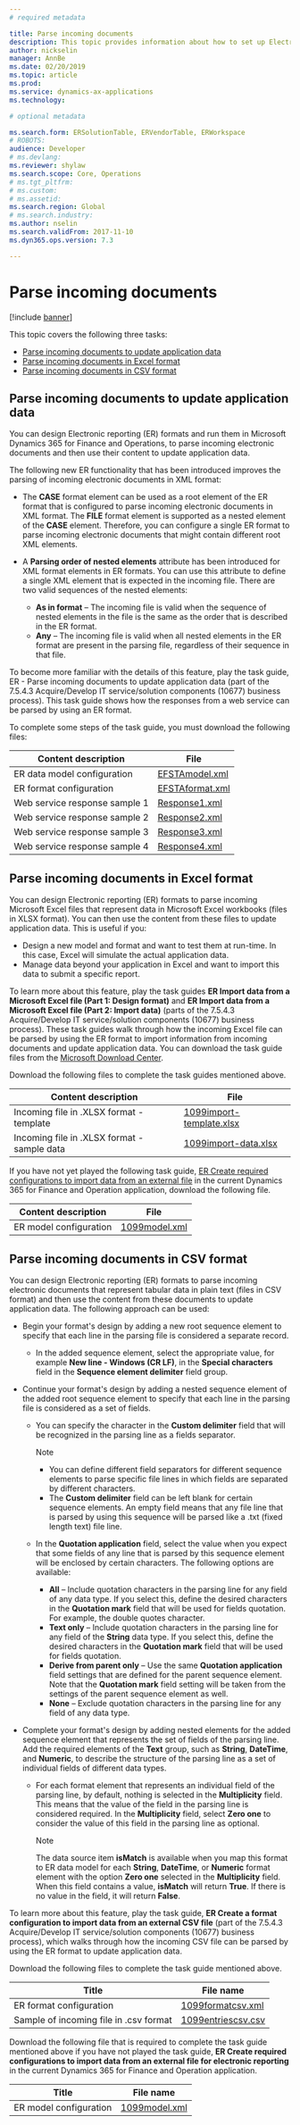 ```yaml
---
# required metadata

title: Parse incoming documents
description: This topic provides information about how to set up Electronic reporting (ER) formats that can be used to parse incoming documents and then apply selected content to update application data. 
author: nickselin
manager: AnnBe
ms.date: 02/20/2019
ms.topic: article
ms.prod: 
ms.service: dynamics-ax-applications
ms.technology: 

# optional metadata

ms.search.form: ERSolutionTable, ERVendorTable, ERWorkspace
# ROBOTS: 
audience: Developer
# ms.devlang: 
ms.reviewer: shylaw
ms.search.scope: Core, Operations
# ms.tgt_pltfrm: 
# ms.custom: 
# ms.assetid: 
ms.search.region: Global
# ms.search.industry: 
ms.author: nselin
ms.search.validFrom: 2017-11-10
ms.dyn365.ops.version: 7.3

---
```



# Parse incoming documents
[!include [banner](../includes/banner.md)]

This topic covers the following three tasks:

- [Parse incoming documents to update application data](#parse-incoming-documents-to-update-application-data)
- [Parse incoming documents in Excel format](#parse-incoming-documents-in-excel-format)
- [Parse incoming documents in CSV format](#parse-incoming-documents-in-csv-format)

## Parse incoming documents to update application data
You can design Electronic reporting (ER) formats and run them in Microsoft Dynamics 365 for Finance and Operations, to parse incoming electronic documents and then use their content to update application data.

The following new ER functionality that has been introduced improves the parsing of incoming electronic documents in XML format:

- The **CASE** format element can be used as a root element of the ER format that is configured to parse incoming electronic documents in XML format. The **FILE** format element is supported as a nested element of the **CASE** element. Therefore, you can configure a single ER format to parse incoming electronic documents that might contain different root XML elements.
- A **Parsing order of nested elements** attribute has been introduced for XML format elements in ER formats. You can use this attribute to define a single XML element that is expected in the incoming file. There are two valid sequences of the nested elements:

    - **As in format** – The incoming file is valid when the sequence of nested elements in the file is the same as the order that is described in the ER format.
    - **Any** – The incoming file is valid when all nested elements in the ER format are present in the parsing file, regardless of their sequence in that file.

To become more familiar with the details of this feature, play the task guide, ER - Parse incoming documents to update application data (part of the 7.5.4.3 Acquire/Develop IT service/solution components (10677) business process). This task guide shows how the responses from a web service can be parsed by using an ER format.

To complete some steps of the task guide, you must download the following files:

| Content description           | File                                                              |
|-------------------------------|-------------------------------------------------------------------|
| ER data model configuration   | [EFSTAmodel.xml](https://go.microsoft.com/fwlink/?linkid=862266)  |
| ER format configuration       | [EFSTAformat.xml](https://go.microsoft.com/fwlink/?linkid=862266) |
| Web service response sample 1 | [Response1.xml](https://go.microsoft.com/fwlink/?linkid=862266)   |
| Web service response sample 2 | [Response2.xml](https://go.microsoft.com/fwlink/?linkid=862266)   |
| Web service response sample 3 | [Response3.xml](https://go.microsoft.com/fwlink/?linkid=862266)   |
| Web service response sample 4 | [Response4.xml](https://go.microsoft.com/fwlink/?linkid=862266)   |

## Parse incoming documents in Excel format

You can design Electronic reporting (ER) formats to parse incoming Microsoft Excel files that represent data in Microsoft Excel workbooks (files in XLSX format). You can then use the content from these files to update application data. This is useful if you:

- Design a new model and format and want to test them at run-time. In this case, Excel will simulate the actual application data.
- Manage data beyond your application in Excel and want to import this data to submit a specific report.

To learn more about this feature, play the task guides **ER Import data from a Microsoft Excel file (Part 1: Design format)** and **ER Import data from a Microsoft Excel file (Part 2: Import data)** (parts of the 7.5.4.3 Acquire/Develop IT service/solution components (10677) business process). These task guides walk through how the incoming Excel file can be parsed by using the ER format to import information from incoming documents and update application data. You can download the task guide files from the [Microsoft Download Center](https://go.microsoft.com/fwlink/?linkid=874684).

Download the following files to complete the task guides mentioned above.

| Content description                         | File                                                                       |
|---------------------------------------------|----------------------------------------------------------------------------|
| Incoming file in .XLSX format - template    | [1099import-template.xlsx](https://go.microsoft.com/fwlink/?linkid=862266) |
| Incoming file in .XLSX format - sample data | [1099import-data.xlsx](https://go.microsoft.com/fwlink/?linkid=862266)     |

If you have not yet played the following task guide, [ER Create required configurations to import data from an external file](./tasks/er-required-configurations-import-data.md) in the current Dynamics 365 for Finance and Operation application, download the following file.

| Content description    | File                                                            |
|------------------------|-----------------------------------------------------------------|
| ER model configuration | [1099model.xml](https://go.microsoft.com/fwlink/?linkid=862266) |

##  Parse incoming documents in CSV format

You can design Electronic reporting (ER) formats to parse incoming electronic documents that represent tabular data in plain text (files in CSV format) and then use the content from these documents to update application data. The following approach can be used:

+ Begin your format's design by adding a new root sequence element to specify that each line in the parsing file is considered a separate record.

    + In the added sequence element, select the appropriate value, for example **New line - Windows (CR LF)**, in the **Special characters** field in the **Sequence element delimiter** field group.

+ Continue your format's design by adding a nested sequence element of the added root sequence element to specify that each line in the parsing file is considered as a set of fields.

    + You can specify the character in the **Custom delimiter** field that will be recognized in the parsing line as a fields separator.

        > [!NOTE]
        > - You can define different field separators for different sequence elements to parse specific file lines in which fields are separated by different characters.
        > - The **Custom delimiter** field can be left blank for certain sequence elements. An empty field means that any file line that is parsed by using this sequence will be parsed like a .txt (fixed length text) file line.

    + In the **Quotation application** field, select the value when you expect that some fields of any line that is parsed by this sequence element will be enclosed by certain characters. The following options are available:

        + **All** – Include quotation characters in the parsing line for any field of any data type. If you select this, define the desired characters in the **Quotation mark** field that will be used for fields quotation. For example, the double quotes character.
        + **Text only** – Include quotation characters in the parsing line for any field of the **String** data type. If you select this, define the desired characters in the **Quotation mark** field that will be used for fields quotation.
        + **Derive from parent only** – Use the same **Quotation application** field settings that are defined for the parent sequence element. Note that the **Quotation mark** field setting will be taken from the settings of the parent sequence element as well.
        + **None** – Exclude quotation characters in the parsing line for any field of any data type.

+ Complete your format's design by adding nested elements for the added sequence element that represents the set of fields of the parsing line. Add the required elements of the **Text** group, such as **String**, **DateTime**, and **Numeric**, to describe the structure of the parsing line as a set of individual fields of different data types.

    + For each format element that represents an individual field of the parsing line, by default, nothing is selected in the **Multiplicity** field. This means that the value of the field in the parsing line is considered required. In the **Multiplicity** field, select **Zero one** to consider the value of this field in the parsing line as optional.

        > [!NOTE]
        > The data source item **isMatch** is available when you map this format to ER data model for each **String**, **DateTime**, or **Numeric** format element with the option **Zero one** selected in the **Multiplicity** field. When this field contains a value, **isMatch** will return **True**. If there is no value in the field, it will return **False**.

To learn more about this feature, play the task guide, **ER Create a format configuration to import data from an external CSV file** (part of the 7.5.4.3 Acquire/Develop IT service/solution components (10677) business process), which walks through how the incoming CSV file can be parsed by using the ER format to update application data.

Download the following files to complete the task guide mentioned above.

| Title                                  | File name                                                            |
|----------------------------------------|----------------------------------------------------------------------|
| ER format configuration                | [1099formatcsv.xml](https://go.microsoft.com/fwlink/?linkid=862266)  |
| Sample of incoming file in .csv format | [1099entriescsv.csv](https://go.microsoft.com/fwlink/?linkid=862266) |

Download the following file that is required to complete the task guide mentioned above if you have not played the task guide, **ER Create required configurations to import data from an external file for electronic reporting** in the current Dynamics 365 for Finance and Operation application.

| Title                  | File name                                                       |
|------------------------|-----------------------------------------------------------------|
| ER model configuration | [1099model.xml](https://go.microsoft.com/fwlink/?linkid=862266) |

